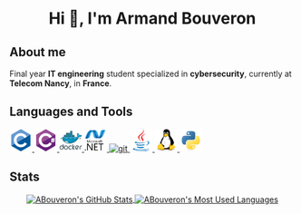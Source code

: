 <h1 align="center">Hi 👋, I'm Armand Bouveron</h1>

## About me
Final year **IT engineering** student specialized in **cybersecurity**, currently at **Telecom Nancy**, in **France**.

## Languages and Tools
<p align="left"> 
    <a href="https://www.cprogramming.com/" target="_blank" rel="noreferrer"> <img src="https://raw.githubusercontent.com/devicons/devicon/master/icons/c/c-original.svg" alt="c" width="40" height="40"/> </a> 
    <a href="https://www.w3schools.com/cs/" target="_blank" rel="noreferrer"> <img src="https://raw.githubusercontent.com/devicons/devicon/master/icons/csharp/csharp-original.svg" alt="csharp" width="40" height="40"/> </a> 
    <a href="https://www.docker.com/" target="_blank" rel="noreferrer"> <img src="https://raw.githubusercontent.com/devicons/devicon/master/icons/docker/docker-original-wordmark.svg" alt="docker" width="40" height="40"/> </a> 
    <a href="https://dotnet.microsoft.com/" target="_blank" rel="noreferrer"> <img src="https://raw.githubusercontent.com/devicons/devicon/master/icons/dot-net/dot-net-original-wordmark.svg" alt="dotnet" width="40" height="40"/> </a> 
    <a href="https://git-scm.com/" target="_blank" rel="noreferrer"> <img src="https://www.vectorlogo.zone/logos/git-scm/git-scm-icon.svg" alt="git" width="40" height="40"/> </a> 
    <a href="https://www.java.com" target="_blank" rel="noreferrer"> <img src="https://raw.githubusercontent.com/devicons/devicon/master/icons/java/java-original.svg" alt="java" width="40" height="40"/> </a> 
    <a href="https://www.linux.org/" target="_blank" rel="noreferrer"> <img src="https://raw.githubusercontent.com/devicons/devicon/master/icons/linux/linux-original.svg" alt="linux" width="40" height="40"/> </a> 
    <a href="https://www.python.org" target="_blank" rel="noreferrer"> <img src="https://raw.githubusercontent.com/devicons/devicon/master/icons/python/python-original.svg" alt="python" width="40" height="40"/> </a> 
</p>

## Stats

<p align="center">
    <a href="https://github.com/ABouveron/github-readme-stats">
      <img height=150 align="center" src="https://github-readme-stats-ep5itkshk-abouverons-projects.vercel.app/api?username=abouveron&theme=transparent&show_icons=true&hide=issues,contribs&rank_icon=github" alt="ABouveron's GitHub Stats"/>
    </a>
    <a href="https://github.com/ABouveron/github-readme-stats">
      <img height=150 align="center" src="https://github-readme-stats-ep5itkshk-abouverons-projects.vercel.app/api/top-langs/?username=abouveron&size_weight=0.5&count_weight=0.5&layout=compact&langs_count=5&theme=transparent" alt="ABouveron's Most Used Languages"/>
    </a>
</p>